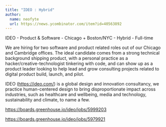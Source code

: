 ```yaml
---
title: "IDEO : Hybrid"
author:
  name: neofyte
  url: https://news.ycombinator.com/item?id=40563892
---
```

IDEO - Product &amp; Software - Chicago + Boston&#x2F;NYC - Hybrid - Full-time

We are hiring for two software and product related roles out of our Chicago and Cambridge offices. The ideal candidate comes from a strong technical background shipping product, with a personal practice as a hacker&#x2F;creative-technologist tinkering with code, and can show up as a product leader looking to help lead and grow consulting projects related to digital product build, launch, and pilot.

IDEO (<a href="https:&#x2F;&#x2F;ideo.com&#x2F;" rel="nofollow">https:&#x2F;&#x2F;ideo.com&#x2F;</a>) is a global design and innovation consultancy, we practice human-centered design to bring disproportionate impact across industries, such as healthcare and wellbeing, media and technology, sustainability and climate, to name a few.

<a href="https:&#x2F;&#x2F;boards.greenhouse.io&#x2F;ideo&#x2F;jobs&#x2F;5999203" rel="nofollow">https:&#x2F;&#x2F;boards.greenhouse.io&#x2F;ideo&#x2F;jobs&#x2F;5999203</a>

<a href="https:&#x2F;&#x2F;boards.greenhouse.io&#x2F;ideo&#x2F;jobs&#x2F;5979921" rel="nofollow">https:&#x2F;&#x2F;boards.greenhouse.io&#x2F;ideo&#x2F;jobs&#x2F;5979921</a>
